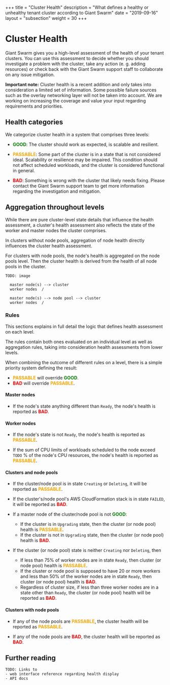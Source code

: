 +++
title = "Cluster Health"
description = "What defines a healthy or unhealthy tenant cluster according to Giant Swarm"
date = "2019-09-16"
layout = "subsection"
weight = 30
+++

# Cluster Health

Giant Swarm gives you a high-level assessment of the health of your tenant clusters. You can use this assessment to decide whether you should investigate a problem with the cluster, take any action (e. g. adding resources) or check back with the Giant Swarm support staff to collaborate on any issue mitigation.

**Important note:** Cluster health is a recent addition and only takes into consideration a limited set of information. Some possible failure sources such as the overlay networking layer will not be taken into account. We are working on increasing the coverage and value your input regarding requirements and priorities.

## Health categories

We categorize cluster health in a system that comprises three levels:

- <strong style="color: green">GOOD</strong>: The cluster should work as expected, is scalable and resilient.

- <strong style="color: orange">PASSABLE</strong>: Some part of the cluster is in a state that is not considered ideal. Scalability or resilience may be impaired. This condition should not affect scheduled workloads, and the cluster is considered functional in general.

- <strong style="color: red">BAD</strong>: Something is wrong with the cluster that likely needs fixing. Please contact the Giant Swarm support team to get more information regarding the investigation and mitigation.

## Aggregation throughout levels

While there are pure cluster-level state details that influence the health assessment, a cluster's health assessment also reflects the state of the worker and master nodes the cluster comprises.

In clusters without node pools, aggregation of node health directly influences the cluster health assessment.

For clusters with node pools, the node's health is aggregated on the node pools level. Then the cluster health is derived from the health of all node pools in the cluster.

```nohighlight
TODO: image

  master node(s) --> cluster
  worker nodes  /

  master node(s) --> node pool --> cluster
  worker nodes  /

```

### Rules

This sections explains in full detail the logic that defines health assessment on each level.

The rules contain both ones evaluated on an individual level as well as aggregation rules, taking into consideration health assessments from lower levels.

When combining the outcome of different rules on a level, there is a simple priority system defining the result:

- <strong style="color: orange">PASSABLE</strong> will override <strong style="color: green">GOOD</strong>.
- <strong style="color: red">BAD</strong> will override <strong style="color: orange">PASSABLE</strong>.

#### Master nodes

- If the node's state anything different than `Ready`, the node's health is reported as <strong style="color: red">BAD</strong>.

#### Worker nodes

- If the node's state is not `Ready`, the node's health is reported as <strong style="color: orange">PASSABLE</strong>.

- If the sum of CPU limits of workloads scheduled to the node exceed `TODO` % of the node's CPU resources, the node's health is reported as <strong style="color: orange">PASSABLE</strong>.

#### Clusters and node pools

- If the cluster/node pool is in state `Creating` or `Deleting`, it will be reported as <strong style="color: orange">PASSABLE</strong>.

- If the cluster's/node pool's AWS CloudFormation stack is in state `FAILED`, it will be reported as <strong style="color: red">BAD</strong>.

- If a master node of the cluster/node pool is not <strong style="color: green">GOOD</strong>:
  - If the cluster is in `Upgrading` state, then the cluster (or node pool) health is <strong style="color: orange">PASSABLE</strong>.
  - If the cluster is not in `Upgrading` state, then the cluster (or node pool) health is <strong style="color: red">BAD</strong>.

- If the cluster (or node pool) state is neither `Creating` nor `Deleting`, then
  - If less than 75% of worker nodes are in state `Ready`, then cluster (or node pool) health is <strong style="color: orange">PASSABLE</strong>.
  - If the cluster or node pool is supposed to have 20 or more workers and less than 50% of the worker nodes are in state `Ready`, then cluster (or node pool) health is <strong style="color: red">BAD</strong>.
  - Regardless of cluster size, if less than three worker nodes are in a state other than `Ready`, the cluster (or node pool) health will be reported as <strong style="color: red">BAD</strong>.

#### Clusters with node pools

- If any of the node pools are <strong style="color: orange">PASSABLE</strong>, the cluster health will be reported as <strong style="color: orange">PASSABLE</strong>.

- If any of the node pools are <strong style="color: red">BAD</strong>, the cluster health will be reported as <strong style="color: red">BAD</strong>.


## Further reading

```
TODO: Links to
- web interface reference regarding health display
- API docs
```